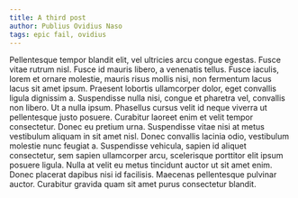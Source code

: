 ```yaml
---
title: A third post
author: Publius Ovidius Naso
tags: epic fail, ovidius
---
```

Pellentesque tempor blandit elit, vel ultricies arcu congue egestas. Fusce 
vitae rutrum nisl. Fusce id mauris libero, a venenatis tellus. Fusce iaculis, 
lorem et ornare molestie, mauris risus mollis nisi, non fermentum lacus lacus 
sit amet ipsum. Praesent lobortis ullamcorper dolor, eget convallis ligula 
dignissim a. Suspendisse nulla nisi, congue et pharetra vel, convallis non 
libero. Ut a nulla ipsum. Phasellus cursus velit id neque viverra ut 
pellentesque justo posuere. Curabitur laoreet enim et velit tempor consectetur. 
Donec eu pretium urna. Suspendisse vitae nisi at metus vestibulum aliquam in 
sit amet nisl. Donec convallis lacinia odio, vestibulum molestie nunc feugiat 
a. Suspendisse vehicula, sapien id aliquet consectetur, sem sapien ullamcorper 
arcu, scelerisque porttitor elit ipsum posuere ligula. Nulla at velit eu metus 
tincidunt auctor ut sit amet enim. Donec placerat dapibus nisi id facilisis. 
Maecenas pellentesque pulvinar auctor. Curabitur gravida quam sit amet purus 
consectetur blandit.
